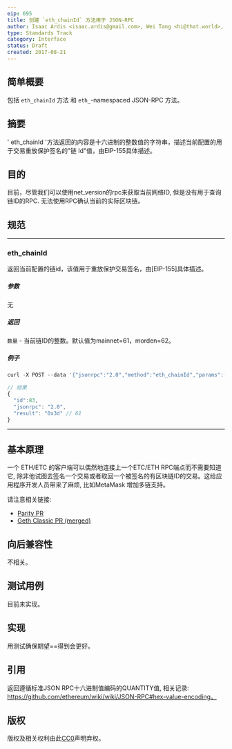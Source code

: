 ```yaml
---
eip: 695
title: 创建 `eth_chainId` 方法用于 JSON-RPC 
author: Isaac Ardis <isaac.ardis@gmail.com>, Wei Tang <hi@that.world>, Fan Torchz (@tcz001)
type: Standards Track
category: Interface
status: Draft
created: 2017-08-21
---
```


## 简单概要
包括 `eth_chainId` 方法 和 `eth_`-namespaced JSON-RPC 方法。

## 摘要
' eth_chainId '方法返回的内容是十六进制的整数值的字符串，描述当前配置的用于交易重放保护签名的"链 Id"值，由EIP-155具体描述。

## 目的
目前，尽管我们可以使用net_version的rpc来获取当前网络ID, 但是没有用于查询链ID的RPC. 无法使用RPC确认当前的实际区块链。

## 规范

----

### eth_chainId

返回当前配置的链id，该值用于重放保护交易签名，由[EIP-155]具体描述。

##### 参数
无

##### 返回

`数量` - 当前链ID的整数。默认值为mainnet=61，morden=62。

##### 例子
```js
curl -X POST --data '{"jsonrpc":"2.0","method":"eth_chainId","params":[],"id":1}'

// 结果
{
  "id":83,
  "jsonrpc": "2.0",
  "result": "0x3d" // 61
}
```

----

## 基本原理
一个 ETH/ETC 的客户端可以偶然地连接上一个ETC/ETH RPC端点而不需要知道它, 除非他试图去签名一个交易或者取回一个被签名的有区块链ID的交易。这给应用程序开发人员带来了麻烦, 比如MetaMask 增加多链支持。

请注意相关链接:

- [Parity PR](https://github.com/paritytech/parity/pull/6329)
- [Geth Classic PR (merged)](https://github.com/ethereumproject/go-ethereum/pull/336)


## 向后兼容性
不相关。

## 测试用例
目前未实现。

## 实现
用测试确保期望==得到会更好。

## 引用

返回遵循标准JSON RPC十六进制值编码的QUANTITY值, 相关记录: https://github.com/ethereum/wiki/wiki/JSON-RPC#hex-value-encoding。

## 版权
版权及相关权利由此[CC0](https://creativecommons.org/publicdomain/zero/1.0/)声明弃权。	
